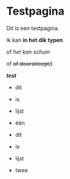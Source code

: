 # Testpagina

Dit is een testpagina.

Ik kan **in het dik typen**

of _het kan schuin_

of ~~of doorstreept~~d

***test***


* dit
* is
* lijst
* één

* dit
* is
* lijst
* twee
